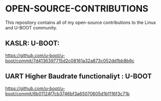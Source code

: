 # OPEN-SOURCE-CONTRIBUTIONS

This repository contains all of my open-source contributions to the Linux and U-BOOT community.

KASLR: U-BOOT:
--------------------
https://github.com/u-boot/u-boot/commit/7d4136397715d2c08161a32a873c052dd1bb8b6c

UART Higher Baudrate functionaliyt : U-BOOT
-----------------------------------------------
https://github.com/u-boot/u-boot/commit/6b01124f7cb3746bf3a65070605d1b1116f3c71b
